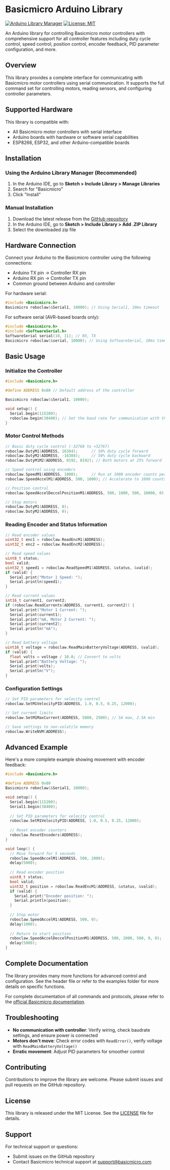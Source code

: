 # Basicmicro Arduino Library

[![Arduino Library Manager](https://img.shields.io/badge/Arduino%20Library%20Manager-Available-green.svg)](https://www.arduino.cc/reference/en/libraries/)
[![License: MIT](https://img.shields.io/badge/License-MIT-blue.svg)](https://opensource.org/licenses/MIT)

An Arduino library for controlling Basicmicro motor controllers with comprehensive support for all controller features including duty cycle control, speed control, position control, encoder feedback, PID parameter configuration, and more.

## Overview

This library provides a complete interface for communicating with Basicmicro motor controllers using serial communication. It supports the full command set for controlling motors, reading sensors, and configuring controller parameters.

## Supported Hardware

This library is compatible with:

- All Basicmicro motor controllers with serial interface
- Arduino boards with hardware or software serial capabilities
- ESP8266, ESP32, and other Arduino-compatible boards

## Installation

### Using the Arduino Library Manager (Recommended)

1. In the Arduino IDE, go to **Sketch > Include Library > Manage Libraries**
2. Search for "Basicmicro"
3. Click "Install"

### Manual Installation

1. Download the latest release from the [GitHub repository](https://github.com/basicmicro/BasicmicroArduino)
2. In the Arduino IDE, go to **Sketch > Include Library > Add .ZIP Library**
3. Select the downloaded zip file

## Hardware Connection

Connect your Arduino to the Basicmicro controller using the following connections:

- Arduino TX pin → Controller RX pin
- Arduino RX pin → Controller TX pin
- Common ground between Arduino and controller

For hardware serial:
```cpp
#include <Basicmicro.h>
Basicmicro roboclaw(&Serial1, 10000); // Using Serial1, 10ms timeout
```

For software serial (AVR-based boards only):
```cpp
#include <Basicmicro.h>
#include <SoftwareSerial.h>
SoftwareSerial serial(10, 11); // RX, TX
Basicmicro roboclaw(&serial, 10000); // Using SoftwareSerial, 10ms timeout
```

## Basic Usage

### Initialize the Controller

```cpp
#include <Basicmicro.h>

#define ADDRESS 0x80 // Default address of the controller

Basicmicro roboclaw(&Serial1, 10000);

void setup() {
  Serial.begin(115200);
  roboclaw.begin(38400); // Set the baud rate for communication with the controller
}
```

### Motor Control Methods

```cpp
// Basic duty cycle control (-32768 to +32767)
roboclaw.DutyM1(ADDRESS, 16384);      // 50% duty cycle forward
roboclaw.DutyM2(ADDRESS, -16384);     // 50% duty cycle backward
roboclaw.DutyM1M2(ADDRESS, 8192, 8192); // Both motors at 25% forward

// Speed control using encoders
roboclaw.SpeedM1(ADDRESS, 1000);      // Run at 1000 encoder counts per second
roboclaw.SpeedAccelM1(ADDRESS, 500, 1000); // Accelerate to 1000 counts/sec at 500 counts/sec²

// Position control
roboclaw.SpeedAccelDeccelPositionM1(ADDRESS, 500, 1000, 500, 10000, 0); // Move to position 10000

// Stop motors
roboclaw.DutyM1(ADDRESS, 0);
roboclaw.DutyM2(ADDRESS, 0);
```

### Reading Encoder and Status Information

```cpp
// Read encoder values
uint32_t enc1 = roboclaw.ReadEncM1(ADDRESS);
uint32_t enc2 = roboclaw.ReadEncM2(ADDRESS);

// Read speed values
uint8_t status;
bool valid;
uint32_t speed1 = roboclaw.ReadSpeedM1(ADDRESS, &status, &valid);
if (valid) {
  Serial.print("Motor 1 Speed: ");
  Serial.println(speed1);
}

// Read current values
int16_t current1, current2;
if (roboclaw.ReadCurrents(ADDRESS, current1, current2)) {
  Serial.print("Motor 1 Current: ");
  Serial.print(current1);
  Serial.print("mA, Motor 2 Current: ");
  Serial.print(current2);
  Serial.println("mA");
}

// Read battery voltage
uint16_t voltage = roboclaw.ReadMainBatteryVoltage(ADDRESS, &valid);
if (valid) {
  float volts = voltage / 10.0; // Convert to volts
  Serial.print("Battery Voltage: ");
  Serial.print(volts);
  Serial.println("V");
}
```

### Configuration Settings

```cpp
// Set PID parameters for velocity control
roboclaw.SetM1VelocityPID(ADDRESS, 1.0, 0.5, 0.25, 12000);

// Set current limits
roboclaw.SetM1MaxCurrent(ADDRESS, 5000, 2500); // 5A max, 2.5A min

// Save settings to non-volatile memory
roboclaw.WriteNVM(ADDRESS);
```

## Advanced Example

Here's a more complete example showing movement with encoder feedback:

```cpp
#include <Basicmicro.h>

#define ADDRESS 0x80
Basicmicro roboclaw(&Serial1, 10000);

void setup() {
  Serial.begin(115200);
  Serial1.begin(38400);
  
  // Set PID parameters for velocity control
  roboclaw.SetM1VelocityPID(ADDRESS, 1.0, 0.5, 0.25, 12000);
  
  // Reset encoder counters
  roboclaw.ResetEncoders(ADDRESS);
}

void loop() {
  // Move forward for 5 seconds
  roboclaw.SpeedAccelM1(ADDRESS, 500, 2000);
  delay(5000);
  
  // Read encoder position
  uint8_t status;
  bool valid;
  uint32_t position = roboclaw.ReadEncM1(ADDRESS, &status, &valid);
  if (valid) {
    Serial.print("Encoder position: ");
    Serial.println(position);
  }
  
  // Stop motor
  roboclaw.SpeedAccelM1(ADDRESS, 500, 0);
  delay(1000);
  
  // Return to start position
  roboclaw.SpeedAccelDeccelPositionM1(ADDRESS, 500, 2000, 500, 0, 0);
  delay(5000);
}
```

## Complete Documentation

The library provides many more functions for advanced control and configuration. See the header file or refer to the examples folder for more details on specific functions.

For complete documentation of all commands and protocols, please refer to the [official Basicmicro documentation](https://www.basicmicro.com/documentation).

## Troubleshooting

- **No communication with controller**: Verify wiring, check baudrate settings, and ensure power is connected
- **Motors don't move**: Check error codes with `ReadError()`, verify voltage with `ReadMainBatteryVoltage()`
- **Erratic movement**: Adjust PID parameters for smoother control

## Contributing

Contributions to improve the library are welcome. Please submit issues and pull requests on the GitHub repository.

## License

This library is released under the MIT License. See the [LICENSE](LICENSE) file for details.

## Support

For technical support or questions:
- Submit issues on the GitHub repository
- Contact Basicmicro technical support at support@basicmicro.com